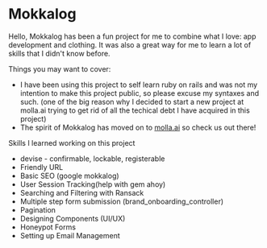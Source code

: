 # Mokkalog

Hello, Mokkalog has been a fun project for me to combine what I love: app development and clothing. It was also a great way for me to learn a lot of skills that I didn't know before. 

Things you may want to cover:

* I have been using this project to self learn ruby on rails and was not my intention to make this project public, so please excuse my syntaxes and such. (one of the big reason why I decided to start a new project at molla.ai trying to get rid of all the techical debt I have acquired in this project)
* The spirit of Mokkalog has moved on to [molla.ai](https://molla.ai) so check us out there!

Skills I learned working on this project
* devise - confirmable, lockable, registerable
* Friendly URL
* Basic SEO (google mokkalog)
* User Session Tracking(help with gem ahoy)
* Searching and Filtering with Ransack
* Multiple step form submission (brand_onboarding_controller) 
* Pagination 
* Designing Components (UI/UX)
* Honeypot Forms
* Setting up Email Management

